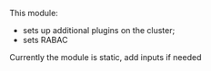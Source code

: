 This module:
- sets up additional plugins on the cluster;
- sets RABAC

Currently the module is static, add inputs if needed
